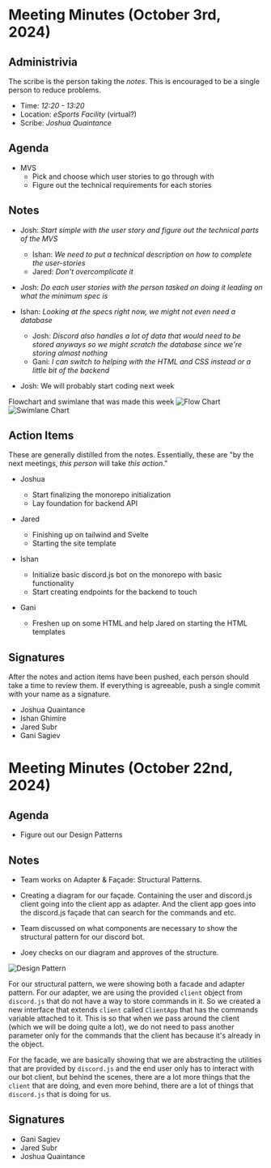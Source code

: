 # Meeting Minutes (October 3rd, 2024)

## Administrivia

The scribe is the person taking the _notes_. This is encouraged to be a single person to reduce problems.

- Time: _12:20 - 13:20_
- Location: _eSports Facility_ (virtual?)
- Scribe: _Joshua Quaintance_

## Agenda

- MVS
  - Pick and choose which user stories to go through with
  - Figure out the technical requirements for each stories

## Notes

- Josh: _Start simple with the user story and figure out the technical parts of the MVS_
  - Ishan: _We need to put a technical description on how to complete the user-stories_
  - Jared: _Don't overcomplicate it_
- Josh: _Do each user stories with the person tasked on doing it leading on what the minimum spec is_
- Ishan: _Looking at the specs right now, we might not even need a database_

  - Josh: _Discord also handles a lot of data that would need to be stored anyways so we might scratch the database since we're storing almost nothing_
  - Gani: _I can switch to helping with the HTML and CSS instead or a little bit of the backend_

- Josh: We will probably start coding next week

Flowchart and swimlane that was made this week
![Flow Chart](../assets/flow-chart.jpg)
![Swimlane Chart](../assets/swimlane-chart.jpg)

## Action Items

These are generally distilled from the notes. Essentially, these are "by the next meetings, _this person_ will take _this action_."

- Joshua

  - Start finalizing the monorepo initialization
  - Lay foundation for backend API

- Jared

  - Finishing up on tailwind and Svelte
  - Starting the site template

- Ishan

  - Initialize basic discord.js bot on the monorepo with basic functionality
  - Start creating endpoints for the backend to touch

- Gani

  - Freshen up on some HTML and help Jared on starting the HTML templates

## Signatures

After the notes and action items have been pushed, each person should take a time to review them. If everything is agreeable, push a single commit with your name as a signature.

- Joshua Quaintance
- Ishan Ghimire
- Jared Subr
- Gani Sagiev

# Meeting Minutes (October 22nd, 2024)

## Agenda

- Figure out our Design Patterns

## Notes

- Team works on Adapter & Façade: Structural Patterns.

- Creating a diagram for our façade. Containing the user and discord.js client going into the client app as adapter. And the client app goes into the discord.js façade that can search for the commands and etc.

- Team discussed on what components are necessary to show the structural pattern for our discord bot.

- Joey checks on our diagram and approves of the structure.

![Design Pattern](../assets/structural-patterns.jpg)

For our structural pattern, we were showing both a facade and adapter pattern. For our adapter, we are using the provided `client` object from `discord.js` that do not have a way to store commands in it. So we created a new interface that extends `client` called `ClientApp` that has the commands variable attached to it. This is so that when we pass around the client (which we will be doing quite a lot), we do not need to pass another parameter only for the commands that the client has because it's already in the object.

For the facade, we are basically showing that we are abstracting the utilities that are provided by `discord.js` and the end user only has to interact with our bot client, but behind the scenes, there are a lot more things that the `client` that are doing, and even more behind, there are a lot of things that `discord.js` that is doing for us.

## Signatures

- Gani Sagiev
- Jared Subr
- Joshua Quaintance
